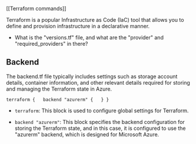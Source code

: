 [[Terraform commands]]

Terraform is a popular Infrastructure as Code (IaC) tool that allows you to define and provision infrastructure in a declarative manner.

* What is the "versions.tf" file, and what are the "provider" and "required_providers" in there?
## Backend

The backend.tf file typically includes settings such as storage account details, container information, and other relevant details required for storing and managing the Terraform state in Azure.

`terraform {   backend "azurerm" {   } }`

- `terraform`: This block is used to configure global settings for Terraform.
    
- `backend "azurerm"`: This block specifies the backend configuration for storing the Terraform state, and in this case, it is configured to use the "azurerm" backend, which is designed for Microsoft Azure.

